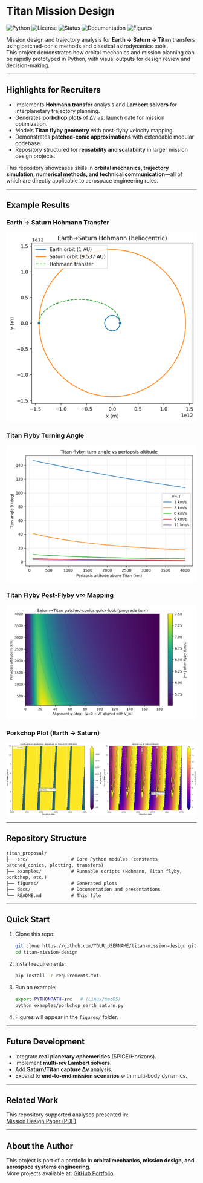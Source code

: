 # Titan Mission Design

![Python](https://img.shields.io/badge/python-3.10%2B-blue)
![License](https://img.shields.io/badge/License-MIT-green.svg)
![Status](https://img.shields.io/badge/build-passing-brightgreen)
![Documentation](https://img.shields.io/badge/docs-pdf-orange)
![Figures](https://img.shields.io/badge/plots-available-blueviolet)

Mission design and trajectory analysis for **Earth → Saturn → Titan** transfers using patched-conic methods and classical astrodynamics tools.  
This project demonstrates how orbital mechanics and mission planning can be rapidly prototyped in Python, with visual outputs for design review and decision-making.

---

## Highlights for Recruiters
- Implements **Hohmann transfer** analysis and **Lambert solvers** for interplanetary trajectory planning.
- Generates **porkchop plots** of Δv vs. launch date for mission optimization.
- Models **Titan flyby geometry** with post-flyby velocity mapping.
- Demonstrates **patched-conic approximations** with extendable modular codebase.
- Repository structured for **reusability and scalability** in larger mission design projects.

This repository showcases skills in **orbital mechanics, trajectory simulation, numerical methods, and technical communication**—all of which are directly applicable to aerospace engineering roles.

---

## Example Results

### Earth → Saturn Hohmann Transfer
![Hohmann Transfer](figures/hohmann_earth_saturn.png)

### Titan Flyby Turning Angle
![Titan Flyby](figures/titan_turn_angle.png)

### Titan Flyby Post-Flyby v∞ Mapping
![Post Flyby v∞](figures/vinf_after_flyby.png)

### Porkchop Plot (Earth → Saturn)
![Porkchop](figures/porkchop_earth_saturn.png)

---

## Repository Structure

```
titan_proposal/
├── src/                # Core Python modules (constants, patched_conics, plotting, transfers)
├── examples/           # Runnable scripts (Hohmann, Titan flyby, porkchop, etc.)
├── figures/            # Generated plots
├── docs/               # Documentation and presentations
└── README.md           # This file
```

---

## Quick Start

1. Clone this repo:
   ```bash
   git clone https://github.com/YOUR_USERNAME/titan-mission-design.git
   cd titan-mission-design
   ```

2. Install requirements:
   ```bash
   pip install -r requirements.txt
   ```

3. Run an example:
   ```bash
   export PYTHONPATH=src   # (Linux/macOS)
   python examples/porkchop_earth_saturn.py
   ```

4. Figures will appear in the `figures/` folder.

---

## Future Development
- Integrate **real planetary ephemerides** (SPICE/Horizons).
- Implement **multi-rev Lambert solvers**.
- Add **Saturn/Titan capture Δv** analysis.
- Expand to **end-to-end mission scenarios** with multi-body dynamics.

---

## Related Work
This repository supported analyses presented in:  
[Mission Design Paper (PDF)](docs/Proposal%20for%20the%20Geological%20and%20Atmospheric%20Data%20Expansion%20of%20Titan.pdf)

---

## About the Author
This project is part of a portfolio in **orbital mechanics, mission design, and aerospace systems engineering**.  
More projects available at: [GitHub Portfolio](https://github.com/blaketjohnson)
